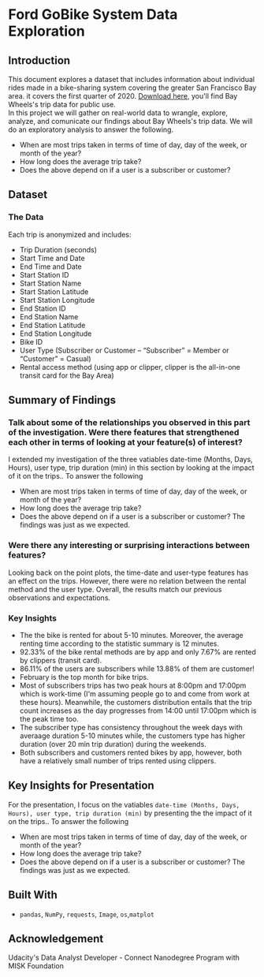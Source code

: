 # Ford GoBike System Data Exploration

## Introduction
This document explores a dataset that includes information about individual rides made in a bike-sharing system covering the greater San Francisco Bay area. it covers the first quarter of 2020. [Download here](https://www.lyft.com/bikes/bay-wheels/system-data), you'll find Bay Wheels's trip data for public use.
<br/>
In this project we will gather on real-world data to wrangle, explore, analyze, and comunicate our findings about Bay Wheels's trip data. We will do an exploratory analysis to answer the following.

* When are most trips taken in terms of time of day, day of the week, or month of the year?
* How long does the average trip take?
* Does the above depend on if a user is a subscriber or customer?



## Dataset
### The Data
Each trip is anonymized and includes:
- Trip Duration (seconds)<br/>
- Start Time and Date <br/>
- End Time and Date <br/>
- Start Station ID <br/>
- Start Station Name
- Start Station Latitude
- Start Station Longitude
- End Station ID
- End Station Name
- End Station Latitude
- End Station Longitude
- Bike ID
- User Type (Subscriber or Customer – “Subscriber” = Member or “Customer” = Casual)
- Rental access method (using app or clipper, clipper is the all-in-one transit card for the Bay Area)


## Summary of Findings

### Talk about some of the relationships you observed in this part of the investigation. Were there features that strengthened each other in terms of looking at your feature(s) of interest?
I extended my investigation of the three vatiables date-time (Months, Days, Hours), user type, trip duration (min) in this section by looking at the impact of it on the trips..
To answer the following 
* When are most trips taken in terms of time of day, day of the week, or month of the year?
* How long does the average trip take?
* Does the above depend on if a user is a subscriber or customer?
The findings was just as we expected. 

### Were there any interesting or surprising interactions between features?
Looking back on the point plots, the time-date and user-type features has an effect on the trips. However, there were no relation between the rental method and the user type. Overall, the results match our previous observations and expectations.  

### Key Insights 
- The the bike is rented for about 5-10 minutes. Moreover, the average renting time according to the statistic summary is 12 minutes.
- 92.33% of the bike rental methods are by app and only 7.67% are rented by clippers (transit card).
- 86.11% of the users are subscribers while 13.88% of them are customer!
- February is the top month for bike trips.
- Most of subscribers trips has two peak hours at 8:00pm and 17:00pm which is work-time (I'm assuming people go to and come from work at these hours). Meanwhile, the customers distribution entails that the trip count increases as the day progresses from 14:00 until 17:00pm which is the peak time too.
- The subscriber type has consistency throughout the week days with averaage duration 5-10 minutes while, the customers type has higher duration (over 20 min trip duration) during the weekends. 
- Both subscribers and customers rented bikes by app, however, both have a relatively small number of trips rented using clippers.




## Key Insights for Presentation

For the presentation, I focus on the vatiables `date-time (Months, Days, Hours), user type, trip duration (min)` by presenting the the impact of it on the trips..
To answer the following 
* When are most trips taken in terms of time of day, day of the week, or month of the year?
* How long does the average trip take?
* Does the above depend on if a user is a subscriber or customer?
The findings was just as we expected. 

## Built With
* `pandas`, `NumPy`, `requests`, `Image`, `os`,`matplot`

## Acknowledgement 
Udacity's Data Analyst Developer - Connect Nanodegree Program with MISK Foundation
